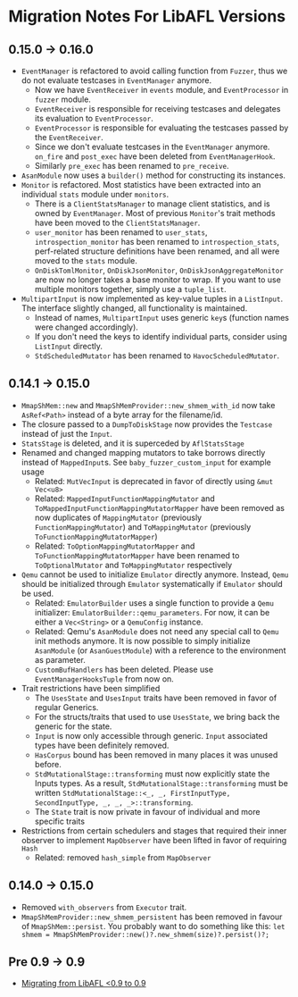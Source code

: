 # Migration Notes For LibAFL Versions

## 0.15.0 -> 0.16.0

- `EventManager` is refactored to avoid calling function from `Fuzzer`, thus we do not evaluate testcases in `EventManager` anymore.
  - Now we have `EventReceiver` in `events` module, and `EventProcessor` in `fuzzer` module.
  - `EventReceiver` is responsible for receiving testcases and delegates its evaluation to `EventProcessor`.
  - `EventProcessor` is responsible for evaluating the testcases passed by the `EventReceiver`.
  - Since we don't evaluate testcases in the `EventManager` anymore. `on_fire` and `post_exec` have been deleted from `EventManagerHook`.
  - Similarly `pre_exec` has been renamed to `pre_receive`.
- `AsanModule` now uses a `builder()` method for constructing its instances.
- `Monitor` is refactored. Most statistics have been extracted into an individual `stats` module under `monitors`.
  - There is a `ClientStatsManager` to manage client statistics, and is owned by `EventManager`. Most of previous `Monitor`'s trait methods have been moved to the `ClientStatsManager`.
  - `user_monitor` has been renamed to `user_stats`, `introspection_monitor` has been renamed to `introspection_stats`, perf-related structure definitions have been renamed, and all were moved to the `stats` module.
  - `OnDiskTomlMonitor`, `OnDiskJsonMonitor`, `OnDiskJsonAggregateMonitor` are now no longer takes a base monitor to wrap. If you want to use multiple monitors together, simply use a `tuple_list`.
- `MultipartInput` is now implemented as key-value tuples in a `ListInput`. The interface slightly changed, all functionality is maintained.
  - Instead of names, `MultipartInput` uses generic `key`s (function names were changed accordingly).
  - If you don't need the keys to identify individual parts, consider using `ListInput` directly.
  - `StdScheduledMutator` has been renamed to `HavocScheduledMutator`.

## 0.14.1 -> 0.15.0

- `MmapShMem::new` and `MmapShMemProvider::new_shmem_with_id` now take `AsRef<Path>` instead of a byte array for the filename/id.
- The closure passed to a `DumpToDiskStage` now provides the `Testcase` instead of just the `Input`.
- `StatsStage` is deleted, and it is superceded by `AflStatsStage`
- Renamed and changed mapping mutators to take borrows directly instead of `MappedInput`s. See `baby_fuzzer_custom_input` for example usage
  - Related: `MutVecInput` is deprecated in favor of directly using `&mut Vec<u8>`
  - Related: `MappedInputFunctionMappingMutator` and `ToMappedInputFunctionMappingMutatorMapper` have been removed as now duplicates of `MappingMutator` (previously `FunctionMappingMutator`) and `ToMappingMutator` (previously `ToFunctionMappingMutatorMapper`)
  - Related: `ToOptionMappingMutatorMapper` and `ToFunctionMappingMutatorMapper` have been renamed to `ToOptionalMutator` and `ToMappingMutator` respectively
- `Qemu` cannot be used to initialize `Emulator` directly anymore. Instead, `Qemu` should be initialized through `Emulator` systematically if `Emulator` should be used.
  - Related: `EmulatorBuilder` uses a single function to provide a `Qemu` initializer: `EmulatorBuilder::qemu_parameters`. For now, it can be either a `Vec<String>` or a `QemuConfig` instance.
  - Related: Qemu's `AsanModule` does not need any special call to `Qemu` init methods anymore. It is now possible to simply initialize `AsanModule` (or `AsanGuestModule`) with a reference to the environment as parameter.
  - `CustomBufHandlers` has been deleted. Please use `EventManagerHooksTuple` from now on.
- Trait restrictions have been simplified
  - The `UsesState` and `UsesInput` traits have been removed in favor of regular Generics.
  - For the structs/traits that used to use `UsesState`, we bring back the generic for the state.
  - `Input` is now only accessible through generic. `Input` associated types have been definitely removed.
  - `HasCorpus` bound has been removed in many places it was unused before.
  - `StdMutationalStage::transforming` must now explicitly state the Inputs types. As a result, `StdMutationalStage::transforming` must be written `StdMutationalStage::<_, _, FirstInputType, SecondInputType, _, _, _>::transforming`.
  - The `State` trait is now private in favour of individual and more specific traits
- Restrictions from certain schedulers and stages that required their inner observer to implement `MapObserver` have been lifted in favor of requiring `Hash`
  - Related: removed `hash_simple` from `MapObserver`

## 0.14.0 -> 0.15.0

- Removed `with_observers` from `Executor` trait.
- `MmapShMemProvider::new_shmem_persistent` has been removed in favour of `MmapShMem::persist`. You probably want to do something like this: `let shmem = MmapShMemProvider::new()?.new_shmem(size)?.persist()?;`

## Pre 0.9 -> 0.9

- [Migrating from LibAFL <0.9 to 0.9](https://aflplus.plus/libafl-book/design/migration-0.9.html)